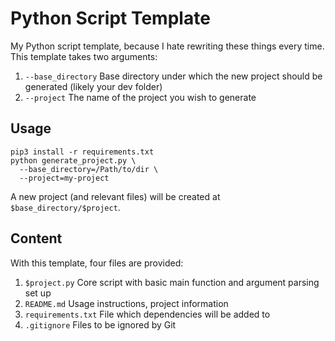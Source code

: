 # Python Script Template

My Python script template, because I hate rewriting these things every time. This template takes two arguments:
1. `--base_directory` Base directory under which the new project should be generated (likely your dev folder)
2. `--project` The name of the project you wish to generate

## Usage
```
pip3 install -r requirements.txt
python generate_project.py \
  --base_directory=/Path/to/dir \
  --project=my-project
```

A new project (and relevant files) will be created at `$base_directory/$project`.

## Content
With this template, four files are provided:
1. `$project.py` Core script with basic main function and argument parsing set up
2. `README.md` Usage instructions, project information
3. `requirements.txt` File which dependencies will be added to
4. `.gitignore` Files to be ignored by Git
